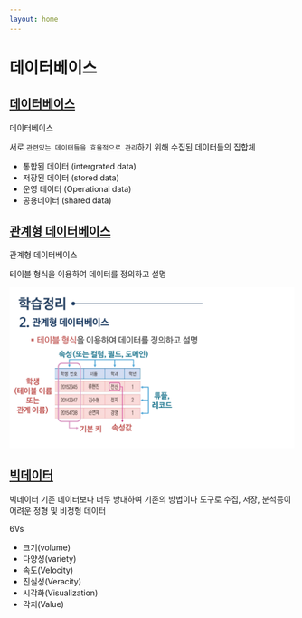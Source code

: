 ```yaml
---
layout: home
---
```


# 데이터베이스


## [데이터베이스](데이터베이스)
데이터베이스

서로 `관련있는 데이터들을 효율적으로 관리`하기 위해 수집된 데이터들의 집합체

* 통합된 데이터 (intergrated data)
* 저장된 데이터 (stored data)
* 운영 데이터 (Operational data)
* 공용데이터 (shared data)

  
## [관계형 데이터베이스](관계형)
관계형 데이터베이스

테이블 형식을 이용하여 데이터를 정의하고 설명



![컴퓨터학개론_6강_페이지_66](./img/컴퓨터학개론_6강_페이지_66.png)

  
## [빅데이터](빅데이터)
빅데이터
기존 데이터보다 너무 방대하여 기존의 방법이나 도구로 수집, 저장, 분석등이 어려운 정형 및 비정형 데이터

6Vs

* 크기(volume)
* 다양성(variety)
* 속도(Velocity)
* 진실성(Veracity)
* 시각화(Visualization)
* 각치(Value)



